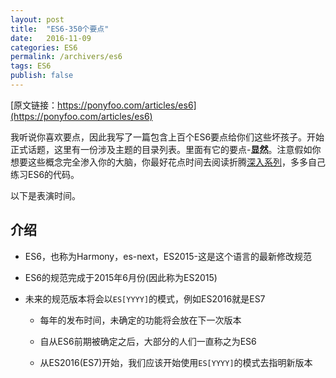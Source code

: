 ```yaml
---
layout: post
title:  "ES6-350个要点"
date:   2016-11-09
categories: ES6
permalink: /archivers/es6
tags: ES6
publish: false
---
```


[原文链接：https://ponyfoo.com/articles/es6](https://ponyfoo.com/articles/es6)

我听说你喜欢要点，因此我写了一篇包含上百个ES6要点给你们这些坏孩子。开始正式话题，这里有一份涉及主题的目录列表。里面有它的要点-**显然**。注意假如你想要这些概念完全渗入你的大脑，你最好花点时间去阅读折腾[深入系列](https://ponyfoo.com/articles/tagged/es6-in-depth)，多多自己练习ES6的代码。

以下是表演时间。

## 介绍

- ES6，也称为Harmony，es-next，ES2015-这是这个语言的最新修改规范

- ES6的规范完成于2015年6月份(因此称为ES2015)

- 未来的规范版本将会以```ES[YYYY]```的模式，例如ES2016就是ES7

  - 每年的发布时间，未确定的功能将会放在下一次版本

  - 自从ES6前期被确定之后，大部分的人们一直称之为ES6

  - 从ES2016(ES7)开始，我们应该开始使用```ES[YYYY]```的模式去指明新版本

  
